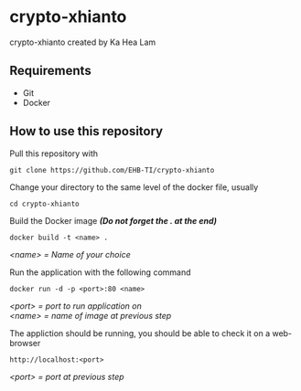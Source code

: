 # crypto-xhianto

crypto-xhianto created by Ka Hea Lam

## Requirements

- Git
- Docker

## How to use this repository

Pull this repository with
````
git clone https://github.com/EHB-TI/crypto-xhianto
````
Change your directory to the same level of the docker file, usually
````
cd crypto-xhianto
````
Build the Docker image ***(Do not forget the . at the end)***
````
docker build -t <name> .
````
*\<name\> = Name of your choice*  
  
Run the application with the following command
````
docker run -d -p <port>:80 <name>
````
*\<port\> = port to run application on*  
*\<name\> = name of image at previous step*
  
The appliction should be running, you should be able to check it on a web-browser
````
http://localhost:<port>
````
*\<port\> = port at previous step*
